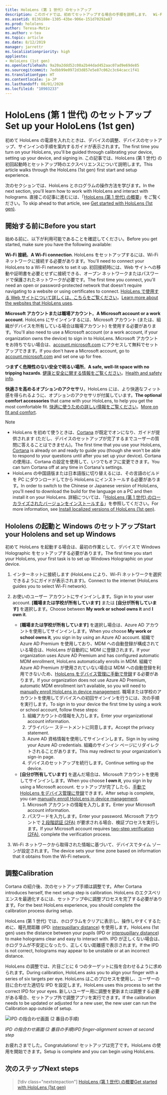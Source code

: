 ```yaml
---
title: HoloLens (第 1 世代) のセットアップ
description: このガイドでは、初めてセットアップする場合の手順を説明します。  Wi-Fi ネットワークと、Microsoft アカウント (MSA) または Azure Active Directory (Azure AD) アカウントが必要になります。
ms.assetid: 0136188e-1305-43be-906e-151d70292e87
ms.prod: hololens
author: Teresa-Motiv
ms.author: v-tea
ms.topic: article
ms.date: 8/12/2019
manager: jarrettr
ms.localizationpriority: high
appliesto:
- HoloLens (1st gen)
ms.openlocfilehash: 9a20a2ddd52c08a2b44dad452aac07ad9e69de85
ms.sourcegitcommit: 7edbb99e0972d3d857e5e87c062c3c64cacc1f41
ms.translationtype: HT
ms.contentlocale: ja-JP
ms.lasthandoff: 08/01/2020
ms.locfileid: "10903233"
---
```

# <span data-ttu-id="fe4f3-104">HoloLens (第 1 世代) のセットアップ</span><span class="sxs-lookup"><span data-stu-id="fe4f3-104">Set up your HoloLens (1st gen)</span></span>

<span data-ttu-id="fe4f3-105">初めて HoloLens の電源を入れたときは、デバイスの調整、デバイスのセットアップ、サインインの手順を案内するガイドが表示されます。</span><span class="sxs-lookup"><span data-stu-id="fe4f3-105">The first time you turn on your HoloLens, you'll be guided through calibrating your device, setting up your device, and signing in.</span></span>  <span data-ttu-id="fe4f3-106">この記事では、HoloLens (第 1 世代) の初回起動時とセットアップ時のエクスペリエンスについて説明します。</span><span class="sxs-lookup"><span data-stu-id="fe4f3-106">This article walks through the HoloLens (1st gen) first start and setup experience.</span></span>

<span data-ttu-id="fe4f3-107">次のセクションでは、HoloLens とホログラムの操作方法を学びます。</span><span class="sxs-lookup"><span data-stu-id="fe4f3-107">In the next section, you'll learn how to work with HoloLens and interact with holograms.</span></span> <span data-ttu-id="fe4f3-108">直接この記事に進むには、「[HoloLens (第 1 世代) の概要](hololens1-basic-usage.md)」をご覧ください。</span><span class="sxs-lookup"><span data-stu-id="fe4f3-108">To skip ahead to that article, see [Get started with HoloLens (1st gen)](hololens1-basic-usage.md).</span></span>

## <span data-ttu-id="fe4f3-109">開始する前に</span><span class="sxs-lookup"><span data-stu-id="fe4f3-109">Before you start</span></span>

<span data-ttu-id="fe4f3-110">始める前に、以下が利用可能であることを確認してください。</span><span class="sxs-lookup"><span data-stu-id="fe4f3-110">Before you get started, make sure you have the following available:</span></span>

<span data-ttu-id="fe4f3-111">**Wi-Fi 接続**。</span><span class="sxs-lookup"><span data-stu-id="fe4f3-111">**A Wi-Fi connection**.</span></span> <span data-ttu-id="fe4f3-112">HoloLens をセットアップするには、Wi-Fi ネットワークに接続する必要があります。</span><span class="sxs-lookup"><span data-stu-id="fe4f3-112">You'll need to connect your HoloLens to a Wi-Fi network to set it up.</span></span> <span data-ttu-id="fe4f3-113">初回接続時には、Web サイトへの移動や証明書を必要とせずに接続できる、オープン ネットワークまたはパスワードで保護されたネットワークが必要です。</span><span class="sxs-lookup"><span data-stu-id="fe4f3-113">The first time you connect, you'll need an open or password-protected network that doesn't require navigating to a website or using certificates to connect.</span></span> <span data-ttu-id="fe4f3-114">[HoloLens で使用する Web サイトについて詳しくは、こちらをご覧ください](hololens-offline.md)。</span><span class="sxs-lookup"><span data-stu-id="fe4f3-114">[Learn more about the websites that HoloLens uses](hololens-offline.md).</span></span>

<span data-ttu-id="fe4f3-115">**Microsoft アカウントまたは職場アカウント**。</span><span class="sxs-lookup"><span data-stu-id="fe4f3-115">**A Microsoft account or a work account**.</span></span> <span data-ttu-id="fe4f3-116">HoloLens にサインインするには、Microsoft アカウント (または、組織がデバイスを所有している場合は職場アカウント) を使用する必要があります。</span><span class="sxs-lookup"><span data-stu-id="fe4f3-116">You'll also need to use a Microsoft account (or a work account, if your organization owns the device) to sign in to HoloLens.</span></span> <span data-ttu-id="fe4f3-117">Microsoft アカウントをお持ちでない場合は、[account.microsoft.com](https://account.microsoft.com) にアクセスして無料でセットアップできます。</span><span class="sxs-lookup"><span data-stu-id="fe4f3-117">If you don't have a Microsoft account, go to [account.microsoft.com](https://account.microsoft.com) and set one up for free.</span></span>

<span data-ttu-id="fe4f3-118">**つまずく危険性のない安全で明るい場所**。</span><span class="sxs-lookup"><span data-stu-id="fe4f3-118">**A safe, well-lit space with no tripping hazards**.</span></span> <span data-ttu-id="fe4f3-119">[健康と安全に関する情報をご覧ください](https://go.microsoft.com/fwlink/p/?LinkId=746661)。</span><span class="sxs-lookup"><span data-stu-id="fe4f3-119">[Health and safety info](https://go.microsoft.com/fwlink/p/?LinkId=746661).</span></span>

<span data-ttu-id="fe4f3-120">**快適さを高めるオプションのアクセサリ**。HoloLens には、より快適なフィット感を得られるように、オプションのアクセサリが付属しています。</span><span class="sxs-lookup"><span data-stu-id="fe4f3-120">**The optional comfort accessories** that came with your HoloLens, to help you get the most comfortable fit.</span></span> <span data-ttu-id="fe4f3-121">[快適に使うための詳しい情報をご覧ください](https://support.microsoft.com/help/12632/hololens-fit-your-hololens)。</span><span class="sxs-lookup"><span data-stu-id="fe4f3-121">[More on fit and comfort](https://support.microsoft.com/help/12632/hololens-fit-your-hololens).</span></span>

> [!NOTE]
>  
> - <span data-ttu-id="fe4f3-122">HoloLens を初めて使うときは、[Cortana](hololens-cortana.md) が既定でオンになり、ガイドが提供されます (ただし、デバイスのセットアップが完了するまでユーザーの質問に答えることはできません)。</span><span class="sxs-lookup"><span data-stu-id="fe4f3-122">The first time that you use your HoloLens, [Cortana](hololens-cortana.md) is already on and ready to guide you (though she won't be able to respond to your questions until after you set up your device).</span></span> <span data-ttu-id="fe4f3-123">Cortana の使用は、Cortana の設定を使用して、いつでもオフに変更できます。</span><span class="sxs-lookup"><span data-stu-id="fe4f3-123">You can turn Cortana off at any time in Cortana's settings.</span></span>
> - <span data-ttu-id="fe4f3-124">HoloLens の中国語版または日本語版に切り替えるには、その言語のビルドを PC にダウンロードしてから HoloLens にインストールする必要があります。</span><span class="sxs-lookup"><span data-stu-id="fe4f3-124">In order to switch to the Chinese or Japanese version of HoloLens, you’ll need to download the build for the language on a PC and then install it on your HoloLens.</span></span> <span data-ttu-id="fe4f3-125">詳細については、「[HoloLens (第 1 世代) のローカライズされたバージョンをインストールする](hololens1-install-localized.md)」を参照してください。</span><span class="sxs-lookup"><span data-stu-id="fe4f3-125">For more information, see [Install localized versions of HoloLens (1st gen)](hololens1-install-localized.md).</span></span>

## <span data-ttu-id="fe4f3-126">Hololens の起動と Windows のセットアップ</span><span class="sxs-lookup"><span data-stu-id="fe4f3-126">Start your Hololens and set up Windows</span></span>

<span data-ttu-id="fe4f3-127">初めて HoloLens を起動する場合は、最初の作業として、デバイスで Windows Holographic をセットアップする必要があります。</span><span class="sxs-lookup"><span data-stu-id="fe4f3-127">The first time you start your HoloLens, your first task is to set up Windows Holographic on your device.</span></span>

1. <span data-ttu-id="fe4f3-128">インターネットに接続します (HoloLens により、Wi-Fi ネットワークを選択できるようにガイドが表示されます)。</span><span class="sxs-lookup"><span data-stu-id="fe4f3-128">Connect to the internet (HoloLens guides you to select Wi-Fi network).</span></span>

1. <span data-ttu-id="fe4f3-129">お使いのユーザー アカウントにサインインします。</span><span class="sxs-lookup"><span data-stu-id="fe4f3-129">Sign in to your user account.</span></span> <span data-ttu-id="fe4f3-130">**[職場または学校が所有しています]** または **[自分が所有しています]** を選択します。</span><span class="sxs-lookup"><span data-stu-id="fe4f3-130">Choose between **My work or school owns it** and **I own it**.</span></span>
    - <span data-ttu-id="fe4f3-131">**[職場または学校が所有しています]** を選択し場合は、Azure AD アカウントを使用してサインインします。</span><span class="sxs-lookup"><span data-stu-id="fe4f3-131">When you choose **My work or school owns it**, you sign in by using an Azure AD account.</span></span> <span data-ttu-id="fe4f3-132">組織で Azure AD Premium を使用しており、MDM への自動登録が構成されている場合は、HoloLens が自動的に MDM に登録されます。</span><span class="sxs-lookup"><span data-stu-id="fe4f3-132">If your organization uses Azure AD Premium and has configured automatic MDM enrollment, HoloLens automatically enrolls in MDM.</span></span> <span data-ttu-id="fe4f3-133">組織で Azure AD Premium が使用されていない場合は MDM への自動登録を利用できないため、[HoloLens をデバイス管理に手動で登録](hololens-enroll-mdm.md#different-ways-to-enroll)する必要があります。</span><span class="sxs-lookup"><span data-stu-id="fe4f3-133">If your organization does not use Azure AD Premium, automatic MDM enrollment isn't available, so you will need to [manually enroll HoloLens in device management](hololens-enroll-mdm.md#different-ways-to-enroll).</span></span> <span data-ttu-id="fe4f3-134">職場または学校のアカウントを使用してデバイスへの初回サインインを行うには、次の手順を実行します。</span><span class="sxs-lookup"><span data-stu-id="fe4f3-134">To sign in to your device the first time by using a work or school account, follow these steps:</span></span>
        1. <span data-ttu-id="fe4f3-135">組織アカウントの情報を入力します。</span><span class="sxs-lookup"><span data-stu-id="fe4f3-135">Enter your organizational account information.</span></span>
        1. <span data-ttu-id="fe4f3-136">プライバシー ステートメントに同意します。</span><span class="sxs-lookup"><span data-stu-id="fe4f3-136">Accept the privacy statement.</span></span>
        1. <span data-ttu-id="fe4f3-137">Azure AD 資格情報を使用してサインインします。</span><span class="sxs-lookup"><span data-stu-id="fe4f3-137">Sign in by using your Azure AD credentials.</span></span> <span data-ttu-id="fe4f3-138">組織のサインイン ページにリダイレクトされることがあります。</span><span class="sxs-lookup"><span data-stu-id="fe4f3-138">This may redirect to your organization's sign-in page.</span></span>
        1. <span data-ttu-id="fe4f3-139">デバイスのセットアップを続行します。</span><span class="sxs-lookup"><span data-stu-id="fe4f3-139">Continue setting up the device.</span></span>
    - <span data-ttu-id="fe4f3-140">**[自分が所有しています]** を選んだ場合は、Microsoft アカウントを使用してサインインします。</span><span class="sxs-lookup"><span data-stu-id="fe4f3-140">When you choose **I own it**, you sign in by using a Microsoft account.</span></span> <span data-ttu-id="fe4f3-141">セットアップが完了したら、[手動で HoloLens をデバイス管理に登録](hololens-enroll-mdm.md#different-ways-to-enroll)できます。</span><span class="sxs-lookup"><span data-stu-id="fe4f3-141">After setup is complete, you can [manually enroll HoloLens in device management](hololens-enroll-mdm.md#different-ways-to-enroll).</span></span>
        1. <span data-ttu-id="fe4f3-142">Microsoft アカウントの情報を入力します。</span><span class="sxs-lookup"><span data-stu-id="fe4f3-142">Enter your Microsoft account information.</span></span>
        1. <span data-ttu-id="fe4f3-143">パスワードを入力します。</span><span class="sxs-lookup"><span data-stu-id="fe4f3-143">Enter your password.</span></span> <span data-ttu-id="fe4f3-144">Microsoft アカウントで [2 段階認証 (2FA)](https://blogs.technet.microsoft.com/microsoft_blog/2013/04/17/microsoft-account-gets-more-secure/) が要求される場合、検証プロセスを実行します。</span><span class="sxs-lookup"><span data-stu-id="fe4f3-144">If your Microsoft account requires [two-step verification (2FA)](https://blogs.technet.microsoft.com/microsoft_blog/2013/04/17/microsoft-account-gets-more-secure/), complete the verification process.</span></span>

1. <span data-ttu-id="fe4f3-145">Wi-Fi ネットワークから取得された情報に基づいて、デバイスでタイム ゾーンが設定されます。</span><span class="sxs-lookup"><span data-stu-id="fe4f3-145">The device sets your time zone based on information that it obtains from the Wi-Fi network.</span></span>

## <span data-ttu-id="fe4f3-146">調整</span><span class="sxs-lookup"><span data-stu-id="fe4f3-146">Calibration</span></span>

<span data-ttu-id="fe4f3-147">Cortana の紹介後、次のセットアップ手順は調整です。</span><span class="sxs-lookup"><span data-stu-id="fe4f3-147">After Cortana introduces herself, the next setup step is calibration.</span></span> <span data-ttu-id="fe4f3-148">HoloLens のエクスペリエンスを最適化するには、セットアップ中に調整プロセスを完了する必要があります。</span><span class="sxs-lookup"><span data-stu-id="fe4f3-148">For the best HoloLens experience, you should complete the calibration process during setup.</span></span>

<span data-ttu-id="fe4f3-149">HoloLens (第 1 世代) では、ホログラムをクリアに表示し、操作しやすくするために、瞳孔間距離 (IPD: [interpupillary distance](https://en.wikipedia.org/wiki/Interpupillary_distance)) を使用します。</span><span class="sxs-lookup"><span data-stu-id="fe4f3-149">HoloLens (1st gen) uses the distance between your pupils (IPD or [interpupillary distance](https://en.wikipedia.org/wiki/Interpupillary_distance)) to make holograms clear and easy to interact with.</span></span> <span data-ttu-id="fe4f3-150">IPD が正しくない場合は、ホログラムが不安定になったり、正しくない距離感で表示されます。</span><span class="sxs-lookup"><span data-stu-id="fe4f3-150">If the IPD is not correct, holograms may appear to be unstable or at an incorrect distance.</span></span>

<span data-ttu-id="fe4f3-151">HoloLens の調整では、片目ごとに 6 つのターゲットに指を合わせるように求められます。</span><span class="sxs-lookup"><span data-stu-id="fe4f3-151">During calibration, HoloLens asks you to align your finger with a series of six targets per eye.</span></span> <span data-ttu-id="fe4f3-152">HoloLens はこのプロセスを使用し、ユーザーの目に合わせた適切な IPD を設定します。</span><span class="sxs-lookup"><span data-stu-id="fe4f3-152">HoloLens uses this process to set the correct IPD for your eyes.</span></span> <span data-ttu-id="fe4f3-153">新しいユーザー用に調整を更新または調整する必要がある場合、セットアップ外で調整アプリを実行できます。</span><span class="sxs-lookup"><span data-stu-id="fe4f3-153">If the calibration needs to be updated or adjusted for a new user, the new user can run the Calibration app  outside of setup.</span></span>

![IPD の指合わせ画面 (2 番目の手順)](./images/ipd-finger-alignment-300px.jpg)

*<span data-ttu-id="fe4f3-155">IPD の指合わせ画面 (2 番目の手順)</span><span class="sxs-lookup"><span data-stu-id="fe4f3-155">IPD finger-alignment screen at second step</span></span>*

<span data-ttu-id="fe4f3-156">お疲れさまでした。</span><span class="sxs-lookup"><span data-stu-id="fe4f3-156">Congratulations!</span></span> <span data-ttu-id="fe4f3-157">セットアップは完了です。HoloLens の使用を開始できます。</span><span class="sxs-lookup"><span data-stu-id="fe4f3-157">Setup is complete and you can begin using HoloLens.</span></span>

## <span data-ttu-id="fe4f3-158">次のステップ</span><span class="sxs-lookup"><span data-stu-id="fe4f3-158">Next steps</span></span>

> [!div class="nextstepaction"]
> [<span data-ttu-id="fe4f3-159">HoloLens (第 1 世代) の概要</span><span class="sxs-lookup"><span data-stu-id="fe4f3-159">Get started with HoloLens (1st gen)</span></span>](hololens1-basic-usage.md)
